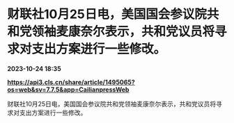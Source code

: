# 财联社10月25日电，美国国会参议院共和党领袖麦康奈尔表示，共和党议员将寻求对支出方案进行一些修改。

**2023-10-24 18:35**

**https://api3.cls.cn/share/article/1495065?os=web&sv=7.7.5&app=CailianpressWeb**

财联社10月25日电，美国国会参议院共和党领袖麦康奈尔表示，共和党议员将寻求对支出方案进行一些修改。
